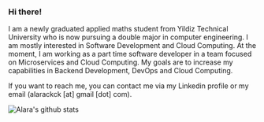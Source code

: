 ### Hi there!

I am a newly graduated applied maths student from  Yildiz Technical University who is now pursuing a double major in computer engineering. I am mostly interested in Software Development and Cloud Computing. At the moment, I am working as a part time software developer in a team focused on Microservices and Cloud Computing. My goals are to increase my capabilities in Backend Development, DevOps and Cloud Computing.

If you want to reach me, you can contact me via my Linkedin profile or my email (alarackck [at] gmail [dot] com). 

![Alara's github stats](https://github-readme-stats.vercel.app/api?username=alarahergun&show_icons=true&title_color=fff&icon_color=79ff97&text_color=9f9f9f&bg_color=151515)
